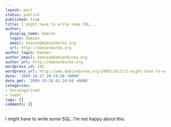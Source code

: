 ```yaml
---
layout: post
status: publish
published: true
title: I might have to write some SQL...
author:
  display_name: Damien
  login: Damien
  email: damien@damienburke.org
  url: http://damienburke.org
author_login: Damien
author_email: damien@damienburke.org
author_url: http://damienburke.org
wordpress_id: 292
wordpress_url: http://www.damienburke.org/2009/10/27/i-might-have-to-write-some-sql-2/
date: '2009-10-27 20:24:58 +0000'
date_gmt: '2009-10-28 01:24:58 +0000'
categories:
- Uncategorized
- tweet
tags: []
comments: []
---
```

<p>I might have to write some SQL. I'm not happy about this.</p>
